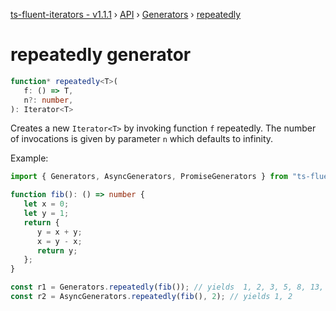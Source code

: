 [ts-fluent-iterators - v1.1.1](../../README.md) › [API](../index.md) ›
[Generators](../index.md#generators) › [repeatedly](repeatedly.md)

# repeatedly generator
```typescript
function* repeatedly<T>(
   f: () => T,
   n?: number, 
): Iterator<T>
```

Creates a new `Iterator<T>` by invoking function `f` repeatedly.
The number of invocations is given by parameter `n` which defaults to infinity.


Example:
```typescript
import { Generators, AsyncGenerators, PromiseGenerators } from "ts-fluent-iterators";

function fib(): () => number {
   let x = 0;
   let y = 1;
   return { 
      y = x + y;
      x = y - x;
      return y;
   };
}

const r1 = Generators.repeatedly(fib()); // yields  1, 2, 3, 5, 8, 13, ...
const r2 = AsyncGenerators.repeatedly(fib(), 2); // yields 1, 2
```

